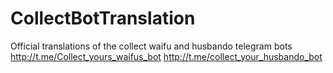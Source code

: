 # CollectBotTranslation
Official translations of the collect waifu and husbando telegram bots <br>
http://t.me/Collect_yours_waifus_bot http://t.me/collect_your_husbando_bot
